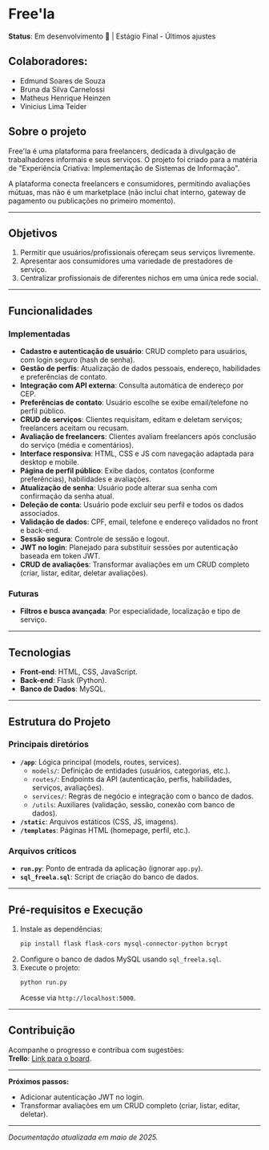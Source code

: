 # Free'la

**Status**: Em desenvolvimento 🚧 | Estágio Final - Últimos ajustes

## Colaboradores:
- Edmund Soares de Souza
- Bruna da Silva Carnelossi
- Matheus Henrique Heinzen
- Vinicius Lima Teider

## Sobre o projeto
Free'la é uma plataforma para freelancers, dedicada à divulgação de trabalhadores informais e seus serviços. O projeto foi criado para a matéria de "Experiência Criativa: Implementação de Sistemas de Informação".

A plataforma conecta freelancers e consumidores, permitindo avaliações mútuas, mas não é um marketplace (não inclui chat interno, gateway de pagamento ou publicações no primeiro momento).

---

## Objetivos
1. Permitir que usuários/profissionais ofereçam seus serviços livremente.
2. Apresentar aos consumidores uma variedade de prestadores de serviço.
3. Centralizar profissionais de diferentes nichos em uma única rede social.

---

## Funcionalidades
### Implementadas
- **Cadastro e autenticação de usuário**: CRUD completo para usuários, com login seguro (hash de senha).
- **Gestão de perfis**: Atualização de dados pessoais, endereço, habilidades e preferências de contato.
- **Integração com API externa**: Consulta automática de endereço por CEP.
- **Preferências de contato**: Usuário escolhe se exibe email/telefone no perfil público.
- **CRUD de serviços**: Clientes requisitam, editam e deletam serviços; freelancers aceitam ou recusam.
- **Avaliação de freelancers**: Clientes avaliam freelancers após conclusão do serviço (média e comentários).
- **Interface responsiva**: HTML, CSS e JS com navegação adaptada para desktop e mobile.
- **Página de perfil público**: Exibe dados, contatos (conforme preferências), habilidades e avaliações.
- **Atualização de senha**: Usuário pode alterar sua senha com confirmação da senha atual.
- **Deleção de conta**: Usuário pode excluir seu perfil e todos os dados associados.
- **Validação de dados**: CPF, email, telefone e endereço validados no front e back-end.
- **Sessão segura**: Controle de sessão e logout.
- **JWT no login**: Planejado para substituir sessões por autenticação baseada em token JWT.
- **CRUD de avaliações**: Transformar avaliações em um CRUD completo (criar, listar, editar, deletar avaliações).

### Futuras
- **Filtros e busca avançada**: Por especialidade, localização e tipo de serviço.

---

## Tecnologias
- **Front-end**: HTML, CSS, JavaScript.
- **Back-end**: Flask (Python).
- **Banco de Dados**: MySQL.

---

## Estrutura do Projeto
### Principais diretórios
- **`/app`**: Lógica principal (models, routes, services).
  - `models/`: Definição de entidades (usuários, categorias, etc.).
  - `routes/`: Endpoints da API (autenticação, perfis, habilidades, serviços, avaliações).
  - `services/`: Regras de negócio e integração com o banco de dados.
  - `/utils`: Auxiliares (validação, sessão, conexão com banco de dados).
- **`/static`**: Arquivos estáticos (CSS, JS, imagens).
- **`/templates`**: Páginas HTML (homepage, perfil, etc.).


### Arquivos críticos
- **`run.py`**: Ponto de entrada da aplicação (ignorar `app.py`).
- **`sql_freela.sql`**: Script de criação do banco de dados.

---

## Pré-requisitos e Execução
1. Instale as dependências:
   ```bash
   pip install flask flask-cors mysql-connector-python bcrypt
   ```
2. Configure o banco de dados MySQL usando `sql_freela.sql`.
3. Execute o projeto:
   ```bash
   python run.py
   ```
   Acesse via `http://localhost:5000`.

---

## Contribuição  
Acompanhe o progresso e contribua com sugestões:  
**Trello**: [Link para o board](https://trello.com/invite/b/67be564609ead710a8ad4cd7/ATTI209ac0b23196682f9f6e65f3239080859571DAA2/projeto-ex2).  

---

**Próximos passos:**  
- Adicionar autenticação JWT no login.
- Transformar avaliações em um CRUD completo (criar, listar, editar, deletar).

---  
*Documentação atualizada em maio de 2025.*
